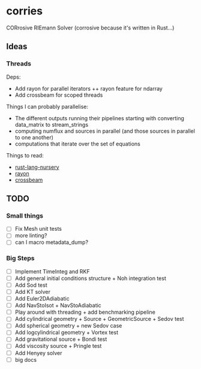 # corries

CORrosive RIEmann Solver (corrosive because it's written in Rust...)

## Ideas

### Threads

Deps:

- Add rayon for parallel iterators ++ rayon feature for ndarray
- Add crossbeam for scoped threads

Things I can probably parallelise:

- The different outputs running their pipelines starting with converting data_matrix to stream_strings
- computing numflux and sources in parallel (and those sources in parallel to one another)
- computations that iterate over the set of equations

Things to read:

- [rust-lang-nursery](https://rust-lang-nursery.github.io/rust-cookbook/concurrency/threads.html)
- [rayon](https://docs.rs/rayon/latest/rayon/)
- [crossbeam](https://docs.rs/crossbeam/latest/crossbeam/)

## TODO

### Small things

- [ ] Fix Mesh unit tests
- [ ] more linting?
- [ ] can I macro metadata_dump?

### Big Steps

- [ ] Implement TimeInteg and RKF
- [ ] Add general initial conditions structure + Noh integration test
- [ ] Add Sod test
- [ ] Add KT solver
- [ ] Add Euler2DAdiabatic
- [ ] Add NavStoIsot + NavStoAdiabatic
- [ ] Play around with threading + add benchmarking pipeline
- [ ] Add cylindrical geometry + Source + GeometricSource + Sedov test
- [ ] Add spherical geometry + new Sedov case
- [ ] Add logcylindrical geometry + Vortex test
- [ ] Add gravitational source + Bondi test
- [ ] Add viscosity source + Pringle test
- [ ] Add Henyey solver
- [ ] big docs
